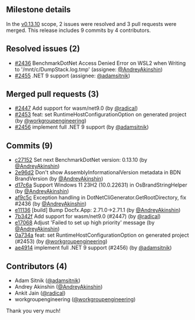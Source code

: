 ## Milestone details

In the [v0.13.10](https://github.com/dotnet/BenchmarkDotNet/issues?q=milestone:v0.13.10) scope, 
2 issues were resolved and 3 pull requests were merged.
This release includes 9 commits by 4 contributors.

## Resolved issues (2)

* [#2436](https://github.com/dotnet/BenchmarkDotNet/issues/2436) BenchmarkDotNet Access Denied Error on WSL2 when Writing to '/mnt/c/DumpStack.log.tmp' (assignee: [@AndreyAkinshin](https://github.com/AndreyAkinshin))
* [#2455](https://github.com/dotnet/BenchmarkDotNet/issues/2455) .NET 9 support (assignee: [@adamsitnik](https://github.com/adamsitnik))

## Merged pull requests (3)

* [#2447](https://github.com/dotnet/BenchmarkDotNet/pull/2447) Add support for wasm/net9.0 (by [@radical](https://github.com/radical))
* [#2453](https://github.com/dotnet/BenchmarkDotNet/pull/2453) feat: set RuntimeHostConfigurationOption on generated project (by [@workgroupengineering](https://github.com/workgroupengineering))
* [#2456](https://github.com/dotnet/BenchmarkDotNet/pull/2456) implement full .NET 9 support (by [@adamsitnik](https://github.com/adamsitnik))

## Commits (9)

* [c27152](https://github.com/dotnet/BenchmarkDotNet/commit/c27152b9d7b6391501abcf7e8edcb2804999622f) Set next BenchmarkDotNet version: 0.13.10 (by [@AndreyAkinshin](https://github.com/AndreyAkinshin))
* [2e96d2](https://github.com/dotnet/BenchmarkDotNet/commit/2e96d29453a804cfc1b92fffeea94c866522167a) Don't show AssemblyInformationalVersion metadata in BDN BrandVersion (by [@AndreyAkinshin](https://github.com/AndreyAkinshin))
* [d17c6a](https://github.com/dotnet/BenchmarkDotNet/commit/d17c6ad0bd8ac15d83ced0a7522de7dd51526ad4) Support Windows 11 23H2 (10.0.22631) in OsBrandStringHelper (by [@AndreyAkinshin](https://github.com/AndreyAkinshin))
* [af9c5c](https://github.com/dotnet/BenchmarkDotNet/commit/af9c5c6013b4e661cda0ff8fed40a50ae62d5a74) Exception handling in DotNetCliGenerator.GetRootDirectory, fix #2436 (by [@AndreyAkinshin](https://github.com/AndreyAkinshin))
* [e11136](https://github.com/dotnet/BenchmarkDotNet/commit/e11136897bdf26c004076bcbe812bb4ae60f8859) [build] Bump Docfx.App: 2.71.0->2.71.1 (by [@AndreyAkinshin](https://github.com/AndreyAkinshin))
* [7b342f](https://github.com/dotnet/BenchmarkDotNet/commit/7b342f5cfb63c73708f3e69dde33d7430a3c0401) Add support for wasm/net9.0 (#2447) (by [@radical](https://github.com/radical))
* [e17068](https://github.com/dotnet/BenchmarkDotNet/commit/e170684208103ca5ba4212ad8dc7c2aad5cf02d4) Adjust 'Failed to set up high priority' message (by [@AndreyAkinshin](https://github.com/AndreyAkinshin))
* [0a734a](https://github.com/dotnet/BenchmarkDotNet/commit/0a734a94a13733c2950d7edbac08499c6f2c108a) feat: set RuntimeHostConfigurationOption on generated project (#2453) (by [@workgroupengineering](https://github.com/workgroupengineering))
* [ae4914](https://github.com/dotnet/BenchmarkDotNet/commit/ae49148a92c358676190772803fe0ed532814ce3) implement full .NET 9 support (#2456) (by [@adamsitnik](https://github.com/adamsitnik))

## Contributors (4)

* Adam Sitnik ([@adamsitnik](https://github.com/adamsitnik))
* Andrey Akinshin ([@AndreyAkinshin](https://github.com/AndreyAkinshin))
* Ankit Jain ([@radical](https://github.com/radical))
* workgroupengineering ([@workgroupengineering](https://github.com/workgroupengineering))

Thank you very much!

